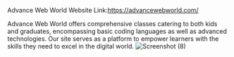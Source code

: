 Advance Web World Website Link:https://advancewebworld.com/

Advance Web World offers comprehensive classes catering to both kids and graduates, encompassing basic coding languages as well as advanced technologies. Our site serves as a platform to empower learners with the skills they need to excel in the digital world.
![Screenshot (8)](https://github.com/adeshpunde/Wordpress-Project/assets/81632995/8527d64e-9e43-42cf-bcd2-149644381397)
